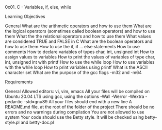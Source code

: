 0x01. C - Variables, if, else, while

Learning Objectives

General
What are the arithmetic operators and how to use them
What are the logical operators (sometimes called boolean operators) and how to use them
What the the relational operators and how to use them
What values are considered TRUE and FALSE in C
What are the boolean operators and how to use them
How to use the if, if ... else statements
How to use comments
How to declare variables of types char, int, unsigned int
How to assign values to variables
How to print the values of variables of type char, int, unsigned int with printf
How to use the while loop
How to use variables with the while loop
How to print variables using printf
What is the ASCII character set
What are the purpose of the gcc flags -m32 and -m64

Requirements

General
Allowed editors: vi, vim, emacs
All your files will be compiled on Ubuntu 20.04 LTS using gcc, using the options -Wall -Werror -Wextra -pedantic -std=gnu89
All your files should end with a new line
A README.md file, at the root of the folder of the project
There should be no errors and no warnings during compilation
You are not allowed to use system
Your code should use the Betty style. It will be checked using betty-style.pl and betty-doc.pl
